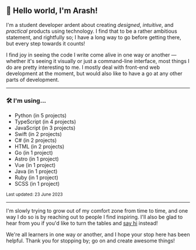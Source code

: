 
## 👋 Hello world, I'm Arash!

I'm a student developer ardent about creating <dfn title="in a way that is aesthetically pleasing">designed</dfn>, <dfn title="in a way that feels natural to a user">intuitive</dfn>, and <dfn title="in a way that serves some use">practical</dfn> products using technology. I find that to be a rather ambitious statement, and rightfully so; I have a long way to go before getting there, but every step towards it counts!

I find joy in seeing the code I write come alive in one way or another — whether it's seeing it visually or just a command-line interface, most things I do are pretty interesting to me. I mostly deal with front-end web development at the moment, but would also like to have a go at any other parts of development.

---

### 🛠 I'm using...

- Python (in 5 projects)
- TypeScript (in 4 projects)
- JavaScript (in 3 projects)
- Swift (in 2 projects)
- C# (in 2 projects)
- HTML (in 2 projects)
- Go (in 1 project)
- Astro (in 1 project)
- Vue (in 1 project)
- Java (in 1 project)
- Ruby (in 1 project)
- SCSS (in 1 project)

<sub>Last updated: 23 June 2023</sub>

---

I'm slowly trying to grow out of my comfort zone from time to time, and one way I do so is by reaching out to people I find inspiring. I'll also be glad to hear from you if you'd like to turn the tables and <a href="mailto:hello@arashnrim.me" target="_blank" rel="noreferrer">say hi</a> instead!

We're all learners in one way or another, and I hope your stop here has been helpful. Thank you for stopping by; go on and create awesome things!

